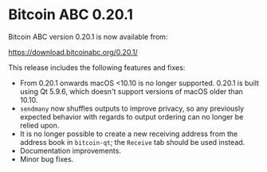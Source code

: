 Bitcoin ABC 0.20.1
==================

Bitcoin ABC version 0.20.1 is now available from:

  <https://download.bitcoinabc.org/0.20.1/>

This release includes the following features and fixes:

 - From 0.20.1 onwards macOS <10.10 is no longer supported.
   0.20.1 is built using Qt 5.9.6, which doesn't support
   versions of macOS older than 10.10.
 - `sendmany` now shuffles outputs to improve privacy, so any previously expected behavior with regards to output ordering can no longer be relied upon.
 - It is no longer possible to create a new receiving address from the address
   book in `bitcoin-qt`; the `Receive` tab should be used instead.
 - Documentation improvements.
 - Minor bug fixes.
